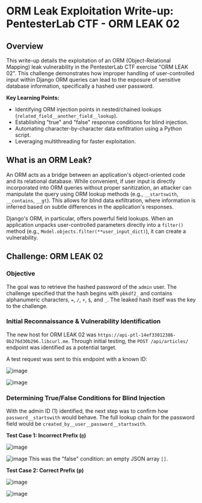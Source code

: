# ORM Leak Exploitation Write-up: PentesterLab CTF - ORM LEAK 02

## Overview

This write-up details the exploitation of an ORM (Object-Relational Mapping) leak vulnerability in the PentesterLab CTF exercise "ORM LEAK 02". This challenge demonstrates how improper handling of user-controlled input within Django ORM queries can lead to the exposure of sensitive database information, specifically a hashed user password.

**Key Learning Points:**

* Identifying ORM injection points in nested/chained lookups (`related_field__another_field__lookup`).
* Establishing "true" and "false" response conditions for blind injection.
* Automating character-by-character data exfiltration using a Python script.
* Leveraging multithreading for faster exploitation.

## What is an ORM Leak?

An ORM acts as a bridge between an application's object-oriented code and its relational database. While convenient, if user input is directly incorporated into ORM queries without proper sanitization, an attacker can manipulate the query using ORM lookup methods (e.g., `__startswith`, `__contains`, `__gt`). This allows for blind data exfiltration, where information is inferred based on subtle differences in the application's responses.

Django's ORM, in particular, offers powerful field lookups. When an application unpacks user-controlled parameters directly into a `filter()` method (e.g., `Model.objects.filter(**user_input_dict)`), it can create a vulnerability.

## Challenge: ORM LEAK 02

### Objective

The goal was to retrieve the hashed password of the `admin` user. The challenge specified that the hash begins with `pbkdf2_` and contains alphanumeric characters, `=`, `/`, `+`, `$`, and `_`. The leaked hash itself was the key to the challenge.

### Initial Reconnaissance & Vulnerability Identification

The new host for ORM LEAK 02 was `https://api-ptl-14ef33012386-0b276d30b296.libcurl.me`. Through initial testing, the `POST /api/articles/` endpoint was identified as a potential target.

A test request was sent to this endpoint with a known ID:

![image](https://github.com/user-attachments/assets/e60b30cc-45b5-4e7d-8971-456332c5ff49)

![image](https://github.com/user-attachments/assets/33b352f0-deab-4656-939e-1179d7a01064)



### Determining True/False Conditions for Blind Injection

With the admin ID (1) identified, the next step was to confirm how `password__startswith` would behave. The full lookup chain for the password field would be `created_by__user__password__startswith`.

**Test Case 1: Incorrect Prefix (`@`)**

![image](https://github.com/user-attachments/assets/e7ae6940-f7c7-4a82-bb8c-8cbe5fd9045c)

![image](https://github.com/user-attachments/assets/760877c5-acbe-49b4-8aa6-4c667f94c4c4)
This was the "false" condition: an empty JSON array `[]`.


**Test Case 2: Correct Prefix (p)**

![image](https://github.com/user-attachments/assets/5d5f9ed9-e08b-4510-97d7-75f740d118a2)

![image](https://github.com/user-attachments/assets/369e08cf-4a04-4d4a-84f9-5d90fae74739)


